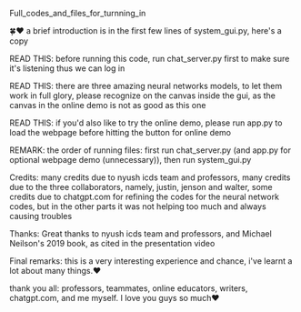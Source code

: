 Full_codes_and_files_for_turnning_in

🍀❤️
a brief introduction is in the first few lines of system_gui.py, here's a copy

READ THIS: before running this code, run chat_server.py first to make sure it's listening thus we can log in

READ THIS: there are three amazing neural networks models, to let them work in full glory, please recognize on the
    canvas inside the gui, as the canvas in the online demo is not as good as this one
    
READ THIS: if you'd also like to try the online demo, please run app.py to load the webpage before hitting the button for online demo

REMARK: the order of running files: first run chat_server.py (and app.py for optional webpage demo (unnecessary)), then run system_gui.py

Credits: many credits due to nyush icds team and professors, many credits due to the three collaborators, namely,
    justin, jenson and walter, some credits due to chatgpt.com for refining the codes for the neural network codes, but
    in the other parts it was not helping too much and always causing troubles
    
Thanks: Great thanks to nyush icds team and professors, and Michael Neilson's 2019 book, as cited in the presentation video

Final remarks: this is a very interesting experience and chance, i've learnt a lot about many things.❤️

thank you all: professors, teammates, online educators, writers, chatgpt.com, and me myself. I love you guys so much❤️


